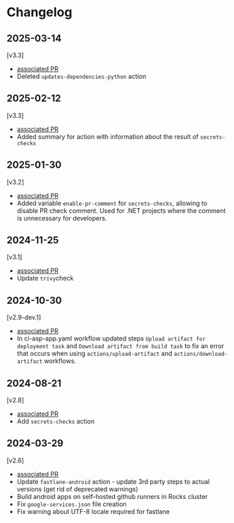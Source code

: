 # Changelog

## 2025-03-14

[v3.3]

- [associated PR](https://github.com/saritasa-nest/saritasa-github-actions/pull/18)
- Deleted `updates-dependencies-python` action

## 2025-02-12

[v3.3]

- [associated PR](https://github.com/saritasa-nest/saritasa-github-actions/pull/15)
- Added summary for action with information about the result of `secrets-checks`

## 2025-01-30

[v3.2]

- [associated PR](https://github.com/saritasa-nest/saritasa-github-actions/pull/14)
- Added variable `enable-pr-comment` for `secrets-checks`, allowing to disable PR check comment.
  Used for .NET projects where the comment is unnecessary for developers.

## 2024-11-25

[v3.1]

- [associated PR](https://github.com/saritasa-nest/saritasa-github-actions/pull/13)
- Update `trivy`check

## 2024-10-30

[v2.9-dev.1]

- [associated PR](https://github.com/saritasa-nest/saritasa-github-actions/pull/11)
- In ci-asp-app.yaml workflow updated steps `Upload artifact for deployment task` and `Download artifact from build task`
  to fix an error that occurs when using `actions/upload-artifact` and `actions/download-artifact` workflows.

## 2024-08-21

[v2.8]

- [associated PR](https://github.com/saritasa-nest/saritasa-github-actions/pull/10)
- Add `secrets-checks` action

## 2024-03-29

[v2.6]

- [associated PR](https://github.com/saritasa-nest/saritasa-github-actions/pull/8)
- Update `fastlane-android` action - update 3rd party steps to actual versions (get rid of deprecated warnings)
- Build android apps on self-hosted github runners in Rocks cluster
- Fix `google-services.json` file creation
- Fix warning about UTF-8 locale required for fastlane
